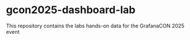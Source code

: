 # gcon2025-dashboard-lab
This repository contains the labs hands-on data for the GrafanaCON 2025 event
